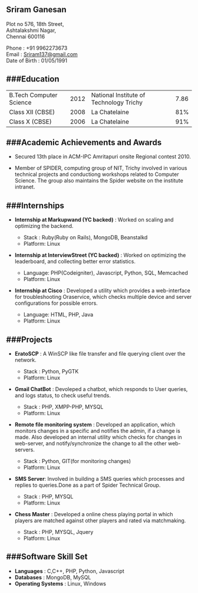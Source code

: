 Sriram Ganesan
--------------
Plot no 576, 18th Street,  
Ashtalakshmi Nagar,  
Chennai 600116  

Phone         : +91 9962273673  
Email         : Sriram137@gmail.com  
Date of Birth : 01/05/1991  

###Education
------------
<p>
<table>
    <tr>
        <td>B.Tech Computer Science</td>
        <td>2012 </td>
        <td>National Institute of Technology Trichy</td>
        <td>7.86</td>
    </tr>
    <tr>
        <td>Class XII (CBSE)</td>
        <td>2008 </td>
        <td>La Chatelaine</td>
        <td> 81%</td>
    </tr>
    <tr>
        <td>Class X   (CBSE)</td>
        <td> 2006 </td>
        <td>La Chatelaine</td>
        <td> 91% </td>
    </tr>
</table>
</p>

###Academic Achievements and Awards
-----------------------------------
* Secured 13th place in ACM-IPC Amritapuri onsite Regional contest 2010.

* Member of SPIDER, computing group of NIT, Trichy involved in various technical projects and conductiong workshops related to Computer Science. The group also maintains the Spider website on the institute intranet.

###Internships
--------------
* **Internship at Markupwand (YC backed)** : Worked on scaling and optimizing the backend.  
    * Stack   : Ruby(Ruby on Rails), MongoDB, Beanstalkd
    * Platform: Linux

* **Internship at InterviewStreet (YC backed)** : Worked on optimizing the
  leaderboard, and collecting better error statistics.  
    * Language: PHP(Codeigniter), Javascript, Python, SQL, Memcached
    * Platform: Linux

* **Internship at Cisco** : Developed a utility which provides a web-interface
  for troubleshooting Oraservice, which checks multiple device and server  
  configurations for possible errors.  
    * Language: HTML, PHP, Java
    * Platform: Linux

###Projects
-----------
* **EratoSCP** : A WinSCP like file transfer and file querying client over the network.  
    * Stack   : Python, PyGTK
    * Platform: Linux

* **Gmail ChatBot** : Devoleped a chatbot, which responds to User queries, and logs status, to check useful trends.  
    * Stack   : PHP, XMPP-PHP, MYSQL
    * Platform: Linux

* **Remote file monitoring system** : Developed an application, which monitors changes in a specific and notifies the admin, if a change is made. Also developed an internal utility which checks for changes in web-server, and notify/synchronize the change to all the other web-servers.  
    * Stack   : Python, GIT(for monitoring changes)
    * Platform: Linux

* **SMS Server**: Involved in building a SMS queries which processes and replies to queries.Done as a part of Spider Technical Group.  
    * Stack   : PHP, MYSQL
    * Platform: Linux

* **Chess Master** : Developed a online chess playing portal in which players
  are matched against other players and rated via matchmaking.  
    * Stack   : PHP, MYSQL, Jquery
    * Platform: Linux

###Software Skill Set
---------------------
* **Languages**         : C,C++, PHP, Python, Javascript  
* **Databases**         : MongoDB, MySQL
* **Operating Systems** : Linux, Windows  
